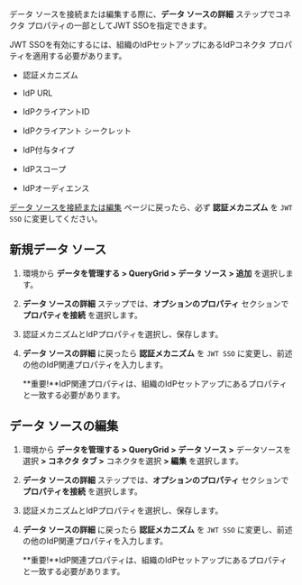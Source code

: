 データ ソースを接続または編集する際に、**データ ソースの詳細** ステップでコネクタ プロパティの一部としてJWT SSOを指定できます。

JWT SSOを有効にするには、組織のIdPセットアップにあるIdPコネクタ プロパティを適用する必要があります。

-   認証メカニズム

-   IdP URL

-   IdPクライアントID

-   IdPクライアント シークレット

-   IdP付与タイプ

-   IdPスコープ

-   IdPオーディエンス

[データ ソースを接続または編集](znp1640282079399.md) ページに戻ったら、必ず **認証メカニズム** を `JWT SSO` に変更してください。

新規データ ソース
-----------------

1.  環境から **データを管理する \> QueryGrid \> データ ソース \> 追加** を選択します。

2.  **データ ソースの詳細** ステップでは、**オプションのプロパティ** セクションで **プロパティを接続** を選択します。

3.  認証メカニズムとIdPプロパティを選択し、保存します。

4.  **データ ソースの詳細** に戻ったら **認証メカニズム** を `JWT SSO` に変更し、前述の他のIdP関連プロパティを入力します。

    **重要!**IdP関連プロパティは、組織のIdPセットアップにあるプロパティと一致する必要があります。

データ ソースの編集
-------------------

1.  環境から **データを管理する \> QueryGrid \> データ ソース \>** データソースを選択 **\> コネクタ タブ \>** コネクタを選択 **\> 編集** を選択します。

2.  **データ ソースの詳細** ステップでは、**オプションのプロパティ** セクションで **プロパティを接続** を選択します。

3.  認証メカニズムとIdPプロパティを選択し、保存します。

4.  **データ ソースの詳細** に戻ったら **認証メカニズム** を `JWT SSO` に変更し、前述の他のIdP関連プロパティを入力します。

    **重要!**IdP関連プロパティは、組織のIdPセットアップにあるプロパティと一致する必要があります。
